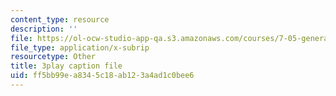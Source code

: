 ```yaml
---
content_type: resource
description: ''
file: https://ol-ocw-studio-app-qa.s3.amazonaws.com/courses/7-05-general-biochemistry-spring-2020/ff5bb99ea8345c18ab123a4ad1c0bee6_NTPCKnYLacw.vtt
file_type: application/x-subrip
resourcetype: Other
title: 3play caption file
uid: ff5bb99e-a834-5c18-ab12-3a4ad1c0bee6
---
```

